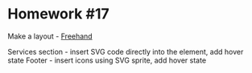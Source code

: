 # Homework #17

Make a layout - <a href="https://www.figma.com/file/X5pUiuIm5iIGsG34XntSOy/SVG---Freehand-landing">Freehand</a> 

Services section - insert SVG code directly into the element, add hover state
Footer - insert icons using SVG sprite, add hover state